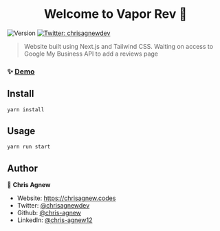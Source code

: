 <h1 align="center">Welcome to Vapor Rev 👋</h1>
<p>
  <img alt="Version" src="https://img.shields.io/badge/version-2.0-blue.svg?cacheSeconds=2592000" />
  <a href="https://twitter.com/chrisagnewdev" target="_blank">
    <img alt="Twitter: chrisagnewdev" src="https://img.shields.io/twitter/follow/chrisagnewdev.svg?style=social" />
  </a>
</p>

> Website built using Next.js and Tailwind CSS. Waiting on access to Google My Business API to add a reviews page

### ✨ [Demo](https://vaporrevshop.com)

## Install

```sh
yarn install
```

## Usage

```sh
yarn run start
```

## Author

👤 **Chris Agnew**

- Website: https://chrisagnew.codes
- Twitter: [@chrisagnewdev](https://twitter.com/chrisagnewdev)
- Github: [@chris-agnew](https://github.com/chris-agnew)
- LinkedIn: [@chris-agnew12](https://linkedin.com/in/chris-agnew12)
